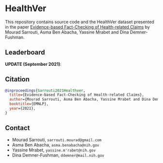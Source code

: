 # HealthVer

This repository contains source code and the HealthVer dataset presented in the paper [Evidence-based Fact-Checking of Health-related Claims]() by Mourad Sarrouti, Asma Ben Abacha, Yassine Mrabet and Dina Demner-Fushman.


## Leaderboard

**UPDATE (September 2021)**:


## Citation

```bibtex
@inproceedings{Sarrouti2021Healthver,
  title={Evidence-based Fact-Checking of Health-related Claims},
  author={Mourad Sarrouti, Asma Ben Abacha, Yassine Mrabet and Dina Demner-Fushman},
  booktitle={EMNLP},
  year={2021},
}
```

## Contact

- Mourad Sarrouti, `sarrouti.mourad@gmail.com`
- Asma Ben Abacha, `asma.benabacha@nih.gov`
- Yassine Mrabet, `yassine.m'rabet@nih.gov`
- Dina Demner-Fushman, `ddemner@mail.nih.gov`
